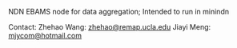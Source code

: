 NDN EBAMS node for data aggregation; Intended to run in minindn

Contact:
Zhehao Wang: zhehao@remap.ucla.edu
Jiayi Meng: mjycom@hotmail.com